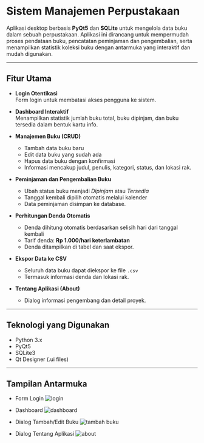 # Sistem Manajemen Perpustakaan

Aplikasi desktop berbasis **PyQt5** dan **SQLite** untuk mengelola data buku dalam sebuah perpustakaan. Aplikasi ini dirancang untuk mempermudah proses pendataan buku, pencatatan peminjaman dan pengembalian, serta menampilkan statistik koleksi buku dengan antarmuka yang interaktif dan mudah digunakan.

---

##  Fitur Utama

- **Login Otentikasi**  
  Form login untuk membatasi akses pengguna ke sistem.

- **Dashboard Interaktif**  
  Menampilkan statistik jumlah buku total, buku dipinjam, dan buku tersedia dalam bentuk kartu info.

- **Manajemen Buku (CRUD)**  
  - Tambah data buku baru  
  - Edit data buku yang sudah ada  
  - Hapus data buku dengan konfirmasi  
  - Informasi mencakup judul, penulis, kategori, status, dan lokasi rak.

- **Peminjaman dan Pengembalian Buku**  
  - Ubah status buku menjadi *Dipinjam* atau *Tersedia*  
  - Tanggal kembali dipilih otomatis melalui kalender  
  - Data peminjaman disimpan ke database.

- **Perhitungan Denda Otomatis**  
  - Denda dihitung otomatis berdasarkan selisih hari dari tanggal kembali  
  - Tarif denda: **Rp 1.000/hari keterlambatan**  
  - Denda ditampilkan di tabel dan saat ekspor.

- **Ekspor Data ke CSV**  
  - Seluruh data buku dapat diekspor ke file `.csv`  
  - Termasuk informasi denda dan lokasi rak.

- **Tentang Aplikasi (About)**  
  - Dialog informasi pengembang dan detail proyek.

---

## Teknologi yang Digunakan

- Python 3.x
- PyQt5
- SQLite3
- Qt Designer (.ui files)

---

## Tampilan Antarmuka
- Form Login
  ![login](https://github.com/user-attachments/assets/720c33cc-9bc7-4bcc-ab66-4d03caaa5f62)
- Dashboard
  ![dashboard](https://github.com/user-attachments/assets/7c2542ba-3be9-4af1-9d00-33697d27d400)
- Dialog Tambah/Edit Buku
  ![tambah buku](https://github.com/user-attachments/assets/a2b4e503-a614-4c72-89dd-227f1153949c)

- Dialog Tentang Aplikasi
![about](https://github.com/user-attachments/assets/c184de09-a157-401d-b2a8-e106ab2a2920)
